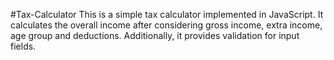 #Tax-Calculator
This is a simple tax calculator implemented in JavaScript. It calculates the overall income after considering gross income, extra income, age group and deductions. Additionally, it provides validation for input fields.
